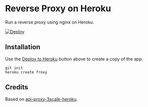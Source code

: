 # Reverse Proxy on Heroku

Run a reverse proxy using nginx on Heroku.

[![Deploy](https://www.herokucdn.com/deploy/button.png)](https://heroku.com/deploy)

## Installation

Use the [Deploy to Heroku](https://heroku.com/deploy) button above to create a copy of the app.
```
git init
heroku create froxy

```

## Credits

Based on [api-proxy-3scale-heroku](https://github.com/Taytay/api-proxy-3scale-heroku).
